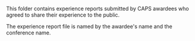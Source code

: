 This folder contains experience reports submitted by CAPS awardees who agreed to share their experience to the public.

The experience report file is named by the awardee's name and the conference name.
